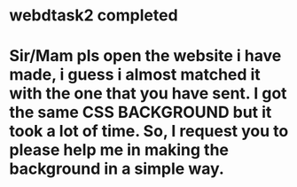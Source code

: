 # webdtask2 completed
# Sir/Mam pls open the website i have made, i guess i almost matched it with the one that you have sent. I got the same CSS BACKGROUND but it took a lot of time. So, I request you to please help me in making the background in a simple way.
